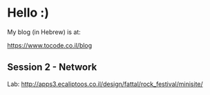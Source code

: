 # Hello :)

My blog (in Hebrew) is at:

https://www.tocode.co.il/blog


## Session 2 - Network

Lab:
http://apps3.ecaliptoos.co.il/design/fattal/rock_festival/minisite/

